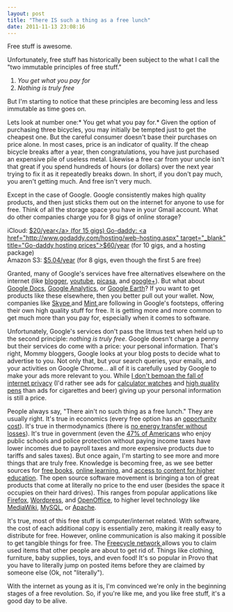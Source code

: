 ```yaml
---
layout: post
title: "There IS such a thing as a free lunch"
date: 2011-11-13 23:08:16
---
```


Free stuff is awesome.

Unfortunately, free stuff has historically been subject to the what I call the "two immutable principles of free stuff."

1.  *You get what you pay for*
2.  *Nothing is truly free*

But I'm starting to notice that these principles are becoming less and less immutable as time goes on.

Lets look at number one:* You get what you pay for.* Given the option of purchasing three bicycles, you may initially be tempted just to get the cheapest one. But the careful consumer doesn't base their purchases on price alone. In most cases, price is an indicator of quality. If the cheap bicycle breaks after a year, then congratulations, you have just purchased an expensive pile of useless metal. Likewise a free car from your uncle isn't that great if you spend hundreds of hours (or dollars) over the next year trying to fix it as it repeatedly breaks down. In short, if you don't pay much, you aren't getting much. And free isn't very much.

Except in the case of Google. Google consistently makes high quality products, and then just sticks them out on the internet for anyone to use for free. Think of all the storage space you have in your Gmail account. What do other companies charge you for 8 gigs of online storage?

iCloud: <a href="http://news.cnet.com/8301-27076_3-20086642-248/apple-prices-out-extra-icloud-storage/" target="_blank" title="iCloud prices">$20/year</a> (for 15 gigs)  
Go-daddy: <a href="http://www.godaddy.com/hosting/web-hosting.aspx" target="_blank" title="Go-daddy hosting prices">$60/year</a> (for 10 gigs, and a hosting package)  
Amazon S3: <a href="http://aws.amazon.com/s3/pricing/" target="_blank" title="Amazon S3 Storage">$5.04/year</a> (for 8 gigs, even though the first 5 are free)

Granted, many of Google's services have free alternatives elsewhere on the internet (like <a href="http://blogger.com" target="_blank" title="Blogger">blogger</a>, <a href="http://youtube.com" target="_blank" title="YouTube">youtube</a>, <a href="http://picasa.com" target="_blank" title="Picasa">picasa</a>, and <a href="http://plus.google.com" target="_blank" title="Google Plus">google+</a>). But what about <a href="http://docs.google.com" target="_blank" title="Google Docs">Google Docs</a>, <a href="http://google.com/analytics" target="_blank" title="Google Analytics">Google Analytics</a>, or <a href="http://www.google.com/earth/index.html" target="_blank" title="Google Earth">Google Earth</a>? If you want to get products like these elsewhere, then you better pull out your wallet. Now, companies like <a href="http://skype.com" target="_blank" title="Skype">Skype </a>and <a href="http://mint.com" target="_blank" title="Mint: Personal Finance Simplified">Mint </a>are following in Google's footsteps, offering their own high quality stuff for free. It is getting more and more common to get much more than you pay for, especially when it comes to software.

Unfortunately, Google's services don't pass the litmus test when held up to the second principle: *nothing is truly free*. Google doesn't charge a penny but their services do come with a price: your personal information. That's right, Mommy bloggers, Google looks at your blog posts to decide what to advertise to you. Not only that, but your search queries, your emails, and your activities on Google Chrome... all of it is carefully used by Google to make your ads more relevant to you. While <a href="http://bryanbraun.com/2011/08/21/the-fall-of-internet-privacy/" target="_blank" title="The Fall of Internet Privacy">I don't bemoan the fall of internet privacy</a> (I'd rather see ads for <a href="http://cdnimg.visualizeus.com/thumbs/35/55/wishlist-355542d970fcd962dc40c0a99e6610d1_h.jpg" target="_blank" title="check out this bad boy...">calculator watches</a> and <a href="http://digitalpenreviews.net/wp-content/uploads/2010/10/pen-zebra31tUpRNl5rL._SL500_AA300_.jpg" target="_blank" title="oh baby...">high quality pens</a> than ads for cigarettes and beer) giving up your personal information is still a price.

People always say, "There ain't no such thing as a free lunch." They are usually right. It's true in economics (every free option has an <a href="http://bryanbraun.com/2011/08/08/opportunity-costs/" target="_blank" title="Opportunity Costs">opportunity cost</a>). It's true in thermodynamics (there is <a href="http://en.wikipedia.org/wiki/Second_law_of_thermodynamics" target="_blank" title="Second law of Thermodynamics">no energy transfer without losses</a>). It's true in government (even the <a href="http://www.theatlantic.com/business/archive/2011/10/signs-of-dissent-what-about-the-47-who-pay-no-federal-income-taxes/246721/" target="_blank" title="Half of the 99% pay no income taxes">47% of Americans</a> who enjoy public schools and police protection without paying income taxes have lower incomes due to payroll taxes and more expensive products due to tariffs and sales taxes). But once again, I'm starting to see more and more things that are truly free. Knowledge is becoming free, as we see better sources for <a href="http://bryanbraun.com/2011/04/25/5-awesome-books-that-are-free-online/" target="_blank" title="5 Awesome Books (that are FREE online)">free books</a>, <a href="http://bryanbraun.com/2010/11/29/6-online-sources-for-free-learning/" target="_blank" title="6 Online Sources for Free Learning">online learning</a>, and <a href="http://bryanbraun.com/2011/10/30/turning-traditional-education-upside-down/" target="_blank" title="Turning traditional education upside down">access to content for higher education</a>. The open source software movement is bringing a ton of great products that come at literally no price to the end user (besides the space it occupies on their hard drives). This ranges from popular applications like <a href="http://www.mozilla.org/en-US/firefox/new/" target="_blank" title="Mozilla Firefox">Firefox</a>, <a href="http://wordpress.org" target="_blank" title="Wordpress">Wordpress</a>, and <a href="http://www.openoffice.org/" target="_blank" title="Open Office">OpenOffice</a>, to higher level technology like <a href="http://www.mediawiki.org/wiki/MediaWiki" target="_blank" title="MediaWiki">MediaWiki</a>, <a href="http://www.mysql.com/" target="_blank" title="MySQL">MySQL</a>, or <a href="http://www.apache.org/" target="_blank" title="Apache">Apache</a>.

It's true, most of this free stuff is computer/internet related. With software, the cost of each additional copy is essentially zero, making it really easy to distribute for free. However, online communication is also making it possible to get tangible things for free. The <a href="http://www.freecycle.org/" target="_blank" title="Freecycle">Freecycle network </a>allows you to claim used items that other people are about to get rid of. Things like clothing, furniture, baby supplies, toys, and even food! It's so popular in Provo that you have to literally jump on posted items before they are claimed by someone else (Ok, not "literally").

With the internet as young as it is, I'm convinced we're only in the beginning stages of a free revolution. So, if you're like me, and you like free stuff, it's a good day to be alive.